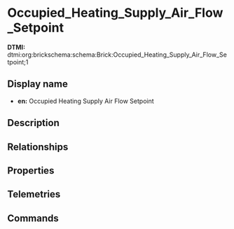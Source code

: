 # Occupied_Heating_Supply_Air_Flow_Setpoint
**DTMI:** dtmi:org:brickschema:schema:Brick:Occupied_Heating_Supply_Air_Flow_Setpoint;1
## Display name
- **en:** Occupied Heating Supply Air Flow Setpoint
## Description
## Relationships
## Properties
## Telemetries
## Commands
